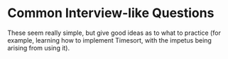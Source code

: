 # Common Interview-like Questions

These seem really simple, but give good ideas as to what to practice (for example, learning how to implement Timesort, with the impetus being arising from using it).
